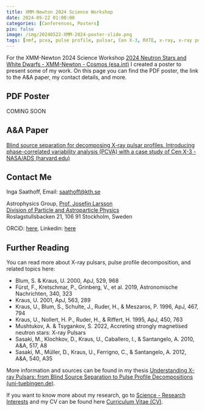 ```yaml
---
title: XMM-Newton 2024 Science Workshop
date: 2024-05-22 01:00:00
categories: [Conferences, Posters]
pin: false
image: /img/20240522-XMM-2024-poster-slide.png
tags: [nmf, pcva, pulse profile, pulsar, Cen X-3, RXTE, x-ray, x-ray pulsar, neutron star]
---
```


For the XMM-Newton 2024 Science Workshop [2024 Neutron Stars and White Dwarfs - XMM-Newton - Cosmos (esa.int)](https://www.cosmos.esa.int/web/xmm-newton/2024-workshop) I created a poster to present some of my work. On this page you can find the PDF poster, the link to the A&A paper, my contact details, and more. 

## PDF Poster
COMING SOON

## A&A Paper
[Blind source separation for decomposing X-ray pulsar profiles. Introducing phase-correlated variability analysis (PCVA) with a case study of Cen X-3 - NASA/ADS (harvard.edu)](https://ui.adsabs.harvard.edu/abs/2024A%26A...683A..52S/abstract)

## Contact Me
Inga Saathoff, Email: saathoff@kth.se

Astrophysics Group, [Prof. Josefin Larsson](https://www.kth.se/profile/josla)  
[Division of Particle and Astroparticle Physics](https://www.particle.kth.se/particle-and-astroparticle-physics-1.793997)  
Roslagstullsbacken 21, 106 91 Stockholm, Sweden

ORCiD: [here](https://orcid.org/0000-0002-3068-7275), 
Linkedin: [here](https://www.linkedin.com/in/inga-saathoff)

## Further Reading
You can read more about X-ray pulsars, pulse profile decomposition, and related topics here:
- Blum, S. & Kraus, U. 2000, ApJ, 529, 968
- Fürst, F., Kretschmar, P., Grinberg, V., et al. 2019, Astronomische Nachrichten, 340, 323
- Kraus, U. 2001, ApJ, 563, 289  
- Kraus, U., Blum, S., Schulte, J., Ruder, H., & Meszaros, P. 1996, ApJ, 467, 794 
- Kraus, U., Nollert, H. P., Ruder, H., & Riffert, H. 1995, ApJ, 450, 763
- Mushtukov, A. & Tsygankov, S. 2022, Accreting strongly magnetised neutron stars: X-ray Pulsars
- Sasaki, M., Klochkov, D., Kraus, U., Caballero, I., & Santangelo, A. 2010, A&A, 517, A8  
- Sasaki, M., Müller, D., Kraus, U., Ferrigno, C., & Santangelo, A. 2012, A&A, 540, A35

More information and sources can be found in my thesis [Understanding X-ray Pulsars: from Blind Source Separation to Pulse Profile Decompositions (uni-tuebingen.de)](https://publikationen.uni-tuebingen.de/xmlui/handle/10900/144225).

If you want to know more about my research, go to [Science - Research Interests](https://isaathoff.github.io/posts/science/) and my CV can be found here [Curriculum Vitae (CV)](https://isaathoff.github.io/posts/cv/).